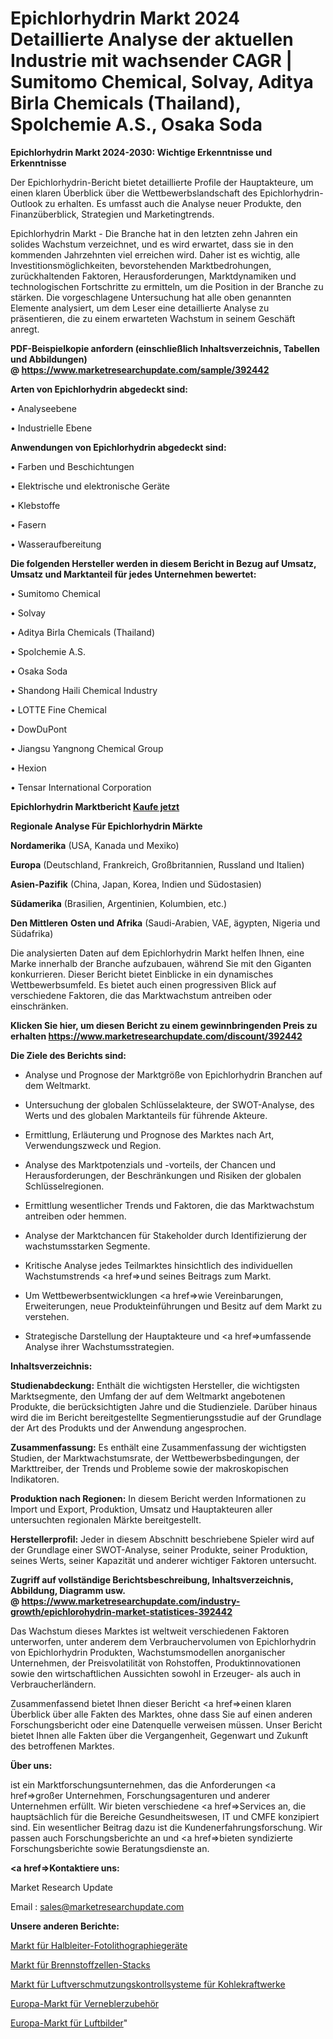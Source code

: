 # Epichlorhydrin Markt 2024 Detaillierte Analyse der aktuellen Industrie mit wachsender CAGR | Sumitomo Chemical, Solvay, Aditya Birla Chemicals (Thailand), Spolchemie A.S., Osaka Soda

<strong>Epichlorhydrin Markt 2024-2030: Wichtige Erkenntnisse und Erkenntnisse</strong>

Der Epichlorhydrin-Bericht bietet detaillierte Profile der Hauptakteure, um einen klaren Überblick über die Wettbewerbslandschaft des Epichlorhydrin-Outlook zu erhalten. Es umfasst auch die Analyse neuer Produkte, den Finanzüberblick, Strategien und Marketingtrends.

Epichlorhydrin Markt - Die Branche hat in den letzten zehn Jahren ein solides Wachstum verzeichnet, und es wird erwartet, dass sie in den kommenden Jahrzehnten viel erreichen wird. Daher ist es wichtig, alle Investitionsmöglichkeiten, bevorstehenden Marktbedrohungen, zurückhaltenden Faktoren, Herausforderungen, Marktdynamiken und technologischen Fortschritte zu ermitteln, um die Position in der Branche zu stärken. Die vorgeschlagene Untersuchung hat alle oben genannten Elemente analysiert, um dem Leser eine detaillierte Analyse zu präsentieren, die zu einem erwarteten Wachstum in seinem Geschäft anregt.

<strong><b>PDF-Beispielkopie anfordern (einschließlich Inhaltsverzeichnis, Tabellen und Abbildungen) @ </b></strong><strong><a href=https://www.marketresearchupdate.com/sample/392442><strong>https://www.marketresearchupdate.com/sample/392442</u></a></strong></strong>

<strong>Arten von Epichlorhydrin abgedeckt sind:</strong>

• Analyseebene

• Industrielle Ebene

<strong>Anwendungen von Epichlorhydrin abgedeckt sind:</strong>

• Farben und Beschichtungen

• Elektrische und elektronische Geräte

• Klebstoffe

• Fasern

• Wasseraufbereitung

<strong>Die folgenden Hersteller werden in diesem Bericht in Bezug auf Umsatz, Umsatz und Marktanteil für jedes Unternehmen bewertet:</strong>

• Sumitomo Chemical

• Solvay

• Aditya Birla Chemicals (Thailand)

• Spolchemie A.S.

• Osaka Soda

• Shandong Haili Chemical Industry

• LOTTE Fine Chemical

• DowDuPont

• Jiangsu Yangnong Chemical Group

• Hexion

• Tensar International Corporation

<strong>Epichlorhydrin Marktbericht <a href=https://www.marketresearchupdate.com/buynow/392442>Kaufe jetzt</a></strong>

<strong>Regionale Analyse Für Epichlorhydrin Märkte</strong>

<strong>Nordamerika</strong> (USA, Kanada und Mexiko)

<strong>Europa</strong> (Deutschland, Frankreich, Großbritannien, Russland und Italien)

<strong>Asien-Pazifik</strong> (China, Japan, Korea, Indien und Südostasien)

<strong>Südamerika</strong> (Brasilien, Argentinien, Kolumbien, etc.)

<strong>Den Mittleren</strong> <strong>Osten und Afrika</strong> (Saudi-Arabien, VAE, ägypten, Nigeria und Südafrika)

Die analysierten Daten auf dem Epichlorhydrin Markt helfen Ihnen, eine Marke innerhalb der Branche aufzubauen, während Sie mit den Giganten konkurrieren. Dieser Bericht bietet Einblicke in ein dynamisches Wettbewerbsumfeld. Es bietet auch einen progressiven Blick auf verschiedene Faktoren, die das Marktwachstum antreiben oder einschränken.

<strong>Klicken Sie hier, um diesen Bericht zu einem gewinnbringenden Preis zu erhalten
</strong><strong><a href=https://www.marketresearchupdate.com/discount/392442>https://www.marketresearchupdate.com/discount/392442</b></u></strong></a>

<strong>Die Ziele des Berichts sind:</strong>

- Analyse und Prognose der Marktgröße von Epichlorhydrin Branchen auf dem Weltmarkt.

- Untersuchung der globalen Schlüsselakteure, der SWOT-Analyse, des Werts und des globalen Marktanteils für führende Akteure.

- Ermittlung, Erläuterung und Prognose des Marktes nach Art, Verwendungszweck und Region.

- Analyse des Marktpotenzials und -vorteils, der Chancen und Herausforderungen, der Beschränkungen und Risiken der globalen Schlüsselregionen.

- Ermittlung wesentlicher Trends und Faktoren, die das Marktwachstum antreiben oder hemmen.

- Analyse der Marktchancen für Stakeholder durch Identifizierung der wachstumsstarken Segmente.

- Kritische Analyse jedes Teilmarktes hinsichtlich des individuellen Wachstumstrends <a href=>und</a> seines Beitrags zum Markt.

- Um Wettbewerbsentwicklungen <a href=>wie</a> Vereinbarungen, Erweiterungen, neue Produkteinführungen und Besitz auf dem Markt zu verstehen.

- Strategische Darstellung der Hauptakteure und <a href=>umfas</a>sende Analyse ihrer Wachstumsstrategien.

<strong>Inhaltsverzeichnis:</strong>

<strong>Studienabdeckung:</strong> Enthält die wichtigsten Hersteller, die wichtigsten Marktsegmente, den Umfang der auf dem Weltmarkt angebotenen Produkte, die berücksichtigten Jahre und die Studienziele. Darüber hinaus wird die im Bericht bereitgestellte Segmentierungsstudie auf der Grundlage der Art des Produkts und der Anwendung angesprochen.

<strong>Zusammenfassung:</strong> Es enthält eine Zusammenfassung der wichtigsten Studien, der Marktwachstumsrate, der Wettbewerbsbedingungen, der Markttreiber, der Trends und Probleme sowie der makroskopischen Indikatoren.

<strong>Produktion nach Regionen:</strong> In diesem Bericht werden Informationen zu Import und Export, Produktion, Umsatz und Hauptakteuren aller untersuchten regionalen Märkte bereitgestellt.

<strong>Herstellerprofil:</strong> Jeder in diesem Abschnitt beschriebene Spieler wird auf der Grundlage einer SWOT-Analyse, seiner Produkte, seiner Produktion, seines Werts, seiner Kapazität und anderer wichtiger Faktoren untersucht.

<strong><b>Zugriff auf vollständige Berichtsbeschreibung, Inhaltsverzeichnis, Abbildung, Diagramm usw. @ </b></strong><strong><a href=https://www.marketresearchupdate.com/industry-growth/epichlorohydrin-market-statistices-392442>https://www.marketresearchupdate.com/industry-growth/epichlorohydrin-market-statistices-392442</a></strong>

Das Wachstum dieses Marktes ist weltweit verschiedenen Faktoren unterworfen, unter anderem dem Verbrauchervolumen von Epichlorhydrin von Epichlorhydrin Produkten, Wachstumsmodellen anorganischer Unternehmen, der Preisvolatilität von Rohstoffen, Produktinnovationen sowie den wirtschaftlichen Aussichten sowohl in Erzeuger- als auch in Verbraucherländern.

Zusammenfassend bietet Ihnen dieser Bericht <a href=>einen</a> klaren Überblick über alle Fakten des Marktes, ohne dass Sie auf einen anderen Forschungsbericht oder eine Datenquelle verweisen müssen. Unser Bericht bietet Ihnen alle Fakten über die Vergangenheit, Gegenwart und Zukunft des betroffenen Marktes.

<strong>Über uns:</strong>

 ist ein Marktforschungsunternehmen, das die Anforderungen <a href=>großer</a> Unternehmen, Forschungsagenturen und anderer Unternehmen erfüllt. Wir bieten verschiedene <a href=>Services</a> an, die hauptsächlich für die Bereiche Gesundheitswesen, IT und CMFE konzipiert sind. Ein wesentlicher Beitrag dazu ist die Kundenerfahrungsforschung. Wir passen auch Forschungsberichte an und <a href=>bieten</a> syndizierte Forschungsberichte sowie Beratungsdienste an.

<strong><a href=>Kontaktiere uns:</a></strong>

Market Research Update

Email : sales@marketresearchupdate.com

<strong>Unsere anderen Berichte:</strong>

<a href=https://www.linkedin.com/pulse/semiconductor-photolithography-equipment-market-2f>Markt für Halbleiter-Fotolithographiegeräte</a>

<a href=https://www.linkedin.com/pulse/fuel-cell-stack-market-size-industry-growth-factors>Markt für Brennstoffzellen-Stacks</a>

<a href=https://www.linkedin.com/pulse/air-pollution-control-system-coal-fired-power-plants-market>Markt für Luftverschmutzungskontrollsysteme für Kohlekraftwerke</a>

<a href=https://www.linkedin.com/pulse/europe-nebulizer-accessories-market-2023-brief>Europa-Markt für Verneblerzubehör</a>

<a href=https://www.linkedin.com/pulse/europe-aerial-imagery-market-expecting-kig4f/>Europa-Markt für Luftbilder</a>"
